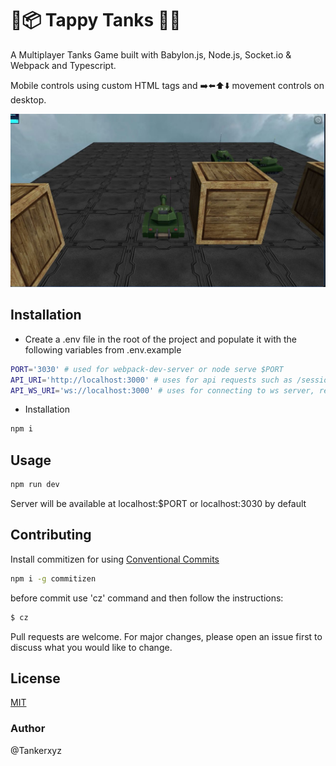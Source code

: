 # 🚀📦 Tappy Tanks 🔋🚀

A Multiplayer Tanks Game built with Babylon.js, Node.js, Socket.io & Webpack and Typescript.

Mobile controls using custom HTML tags and ➡️⬅️⬆️⬇️ movement controls on desktop.

![Multiplayer Web Tanks Game](/screenshot.jpeg)

## Installation

-  Create a .env file in the root of the project and populate it with the following variables from .env.example

```bash
PORT='3030' # used for webpack-dev-server or node serve $PORT
API_URI='http://localhost:3000' # uses for api requests such as /session etc. recommend using private IP for local-network testing
API_WS_URI='ws://localhost:3000' # uses for connecting to ws server, recommend using private IP for local-network testing
```

-  Installation

```bash
npm i
```

## Usage

```bash
npm run dev
```

Server will be available at localhost:$PORT or localhost:3030 by default

## Contributing
Install commitizen for using [Conventional Commits](https://www.conventionalcommits.org/en/v1.0.0/)

```bash
npm i -g commitizen
```

before commit use 'cz' command and then follow the instructions:

```bash
$ cz
```

Pull requests are welcome. For major changes, please open an issue first
to discuss what you would like to change.

## License

[MIT](https://choosealicense.com/licenses/mit/)

### Author
@Tankerxyz
